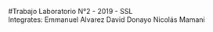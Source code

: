 #Trabajo Laboratorio N°2 - 2019 - SSL
<br>
Integrates: Emmanuel Alvarez
            David Donayo
            Nicolás Mamani